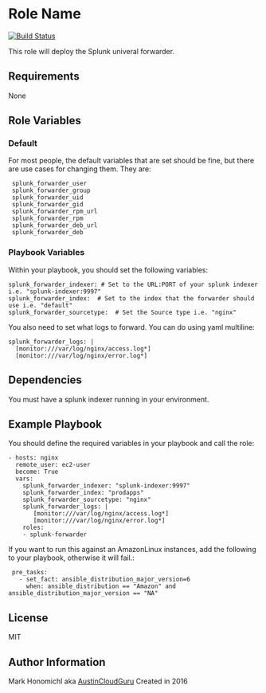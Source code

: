 Role Name
=========
[![Build Status](https://travis-ci.org/AustinCloudGuru/ansible-role-splunk-forwarder.svg?branch=master)](https://travis-ci.org/AustinCloudGuru/ansible-role-splunk-forwarder)

This role will deploy the Splunk univeral forwarder.

Requirements
------------

None

Role Variables
--------------

### Default

For most people, the default variables that are set should be fine, but there are use cases for changing them.  They are:


     splunk_forwarder_user
     splunk_forwarder_group
     splunk_forwarder_uid
     splunk_forwarder_gid
     splunk_forwarder_rpm_url
     splunk_forwarder_rpm
     splunk_forwarder_deb_url
     splunk_forwarder_deb

### Playbook Variables

Within your playbook, you should set the following variables:

    splunk_forwarder_indexer: # Set to the URL:PORT of your splunk indexer i.e. "splunk-indexer:9997"
    splunk_forwarder_index:  # Set to the index that the forwarder should use i.e. "default"
    splunk_forwarder_sourcetype:  # Set the Source type i.e. "nginx"

You also need to set what logs to forward.  You can do using yaml multiline:

    splunk_forwarder_logs: |
      [monitor:///var/log/nginx/access.log*]
      [monitor:///var/log/nginx/error.log*]

Dependencies
------------

You must have a splunk indexer running in your environment.

Example Playbook
----------------

You should define the required variables in your playbook and call the role:

    - hosts: nginx
      remote_user: ec2-user
      become: True
      vars:
        splunk_forwarder_indexer: "splunk-indexer:9997"
        splunk_forwarder_index: "prodapps"
        splunk_forwarder_sourcetype: "nginx"
        splunk_forwarder_logs: |
           [monitor:///var/log/nginx/access.log*]
           [monitor:///var/log/nginx/error.log*]
        roles:
        - splunk-forwarder

If you want to run this against an AmazonLinux instances, add the following to your playbook, otherwise it will fail.:

     pre_tasks:
       - set_fact: ansible_distribution_major_version=6
         when: ansible_distribution == "Amazon" and ansible_distribution_major_version == "NA"


License
-------

MIT


Author Information
------------------

Mark Honomichl aka [AustinCloudGuru](https://austincloud.guru)
Created in 2016 
